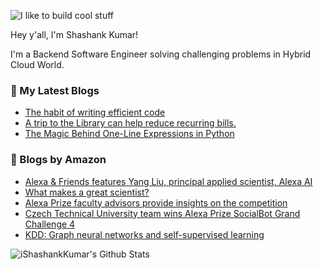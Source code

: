 ![I like to build cool stuff](https://res.cloudinary.com/dt8g3rhcy/image/upload/v1595929574/i_like_to_build_cool_shit._1_nzbwjh.png)

Hey y'all, I'm Shashank Kumar! 

I'm a Backend Software Engineer solving challenging problems in Hybrid Cloud World.

### 📕 My Latest Blogs
<!-- BLOG-POST-LIST:START -->
- [The habit of writing efficient code](https://medium.com/@ishashankkumar/the-habit-of-writing-efficient-code-153b05f04269?source=rss-d24dda280d5f------2)
- [A trip to the Library can help reduce recurring bills.](https://medium.com/swlh/a-trip-to-the-library-can-help-reduce-recurring-bills-23bca495cdf5?source=rss-d24dda280d5f------2)
- [The Magic Behind One-Line Expressions in Python](https://medium.com/swlh/the-magic-behind-one-line-expressions-in-python-816c10180c5c?source=rss-d24dda280d5f------2)
<!-- BLOG-POST-LIST:END -->

### 📕 Blogs by Amazon
<!-- AMAZON-BLOG-POST-LIST:START -->
- [Alexa & Friends features Yang Liu, principal applied scientist, Alexa AI](https://www.amazon.science/videos-webinars/alexa-friends-features-yang-liu-amazon-principal-applied-scientist-alexa-ai)
- [What makes a great scientist?](https://www.amazon.science/working-at-amazon/what-makes-a-great-scientist)
- [Alexa Prize faculty advisors provide insights on the competition](https://www.amazon.science/academic-engagements/alexa-prize-faculty-advisors-provide-insights-on-the-competition)
- [Czech Technical University team wins Alexa Prize SocialBot Grand Challenge 4](https://www.amazon.science/academic-engagements/czech-technical-university-team-wins-alexa-prize-socialbot-grand-challenge-4)
- [KDD: Graph neural networks and self-supervised learning](https://www.amazon.science/blog/kdd-graph-neural-networks-and-self-supervised-learning)
<!-- AMAZON-BLOG-POST-LIST:END -->



<img align="center" alt="iShashankKumar's Github Stats" src="https://github-readme-stats.vercel.app/api?username=ishashankkumar&show_icons=true&hide_border=true" />
